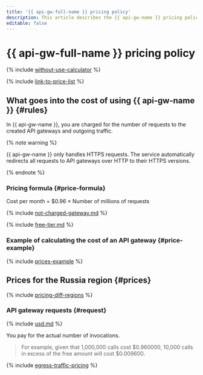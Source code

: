 ```yaml
---
title: '{{ api-gw-full-name }} pricing policy'
description: This article describes the {{ api-gw-name }} pricing policy.
editable: false
---
```


# {{ api-gw-full-name }} pricing policy



{% include [without-use-calculator](../_includes/pricing/without-use-calculator.md) %}

{% include [link-to-price-list](../_includes/pricing/link-to-price-list.md) %}

## What goes into the cost of using {{ api-gw-name }} {#rules}

In {{ api-gw-name }}, you are charged for the number of requests to the created API gateways and outgoing traffic. 

{% note warning %}

{{ api-gw-name }} only handles HTTPS requests. The service automatically redirects all requests to API gateways over HTTP to their HTTPS versions. 

{% endnote %}

### Pricing formula {#price-formula}



Cost per month = $0.96 × Number of millions of requests


{% include [not-charged-gateway.md](../_includes/pricing/price-formula/not-charged-gateway.md) %}

{% include [free-tier.md](../_includes/pricing/price-formula/free-tier.md) %}

### Example of calculating the cost of an API gateway {#price-example}

{% include [prices-example](../_includes/api-gateway/prices-example.md) %}

## Prices for the Russia region {#prices}

{% include [pricing-diff-regions](../_includes/pricing-diff-regions.md) %}

### API gateway requests {#request}



{% include [usd.md](../_pricing/api-gateway/usd.md) %}

You pay for the actual number of invocations.

> For example, given that 1,000,000 calls cost $0.960000, 10,000 calls in excess of the free amount will cost $0.009600.


{% include [egress-traffic-pricing](../_includes/egress-traffic-pricing.md) %}
